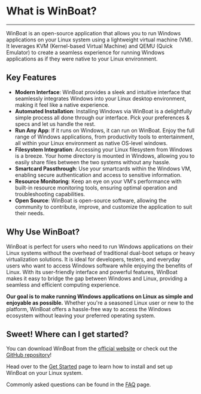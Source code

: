 # What is WinBoat?
---

WinBoat is an open-source application that allows you to run Windows applications on your Linux system using a lightweight virtual machine (VM). It leverages KVM (Kernel-based Virtual Machine) and QEMU (Quick Emulator) to create a seamless experience for running Windows applications as if they were native to your Linux environment.

## Key Features
- **Modern Interface**: WinBoat provides a sleek and intuitive interface that seamlessly integrates Windows into your Linux desktop environment, making it feel like a native experience.
- **Automated Installation**: Installing Windows via WinBoat is a delightfully simple process all done through our interface. Pick your preferences & specs and let us handle the rest.
- **Run Any App**: If it runs on Windows, it can run on WinBoat. Enjoy the full range of Windows applications, from productivity tools to entertainment, all within your Linux environment as native OS-level windows.
- **Filesystem Integration**: Accessing your Linux filesystem from Windows is a breeze. Your home directory is mounted in Windows, allowing you to easily share files between the two systems without any hassle.
- **Smartcard Passthrough**: Use your smartcards within the Windows VM, enabling secure authentication and access to sensitive information.
- **Resource Monitoring**: Keep an eye on your VM's performance with built-in resource monitoring tools, ensuring optimal operation and troubleshooting capabilities.
- **Open Source**: WinBoat is open-source software, allowing the community to contribute, improve, and customize the application to suit their needs.

## Why Use WinBoat?
WinBoat is perfect for users who need to run Windows applications on their Linux systems without the overhead of traditional dual-boot setups or heavy virtualization solutions. It is ideal for developers, testers, and everyday users who want to access Windows software while enjoying the benefits of Linux.
With its user-friendly interface and powerful features, WinBoat makes it easy to bridge the gap between Windows and Linux, providing a seamless and efficient computing experience.

**Our goal is to make running Windows applications on Linux as simple and enjoyable as possible.** Whether you're a seasoned Linux user or new to the platform, WinBoat offers a hassle-free way to access the Windows ecosystem without leaving your preferred operating system.

## Sweet! Where can I get started?

You can download WinBoat from the [official website](https://www.winboat.app) or check out the [GitHub repository](https://github.com/TibixDev/winboat)!

Head over to the [Get Started](./get-started.md) page to learn how to install and set up WinBoat on your Linux system.

Commonly asked questions can be found in the [FAQ](./faq.md) page.
